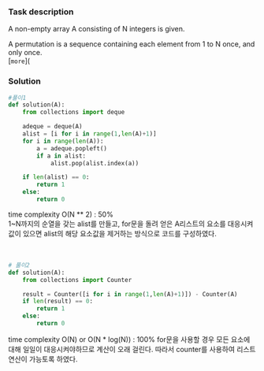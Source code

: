 ### Task description
A non-empty array A consisting of N integers is given.  

A permutation is a sequence containing each element from 1 to N once, and only once.  
[`more`](
<br>

### Solution
```python
#풀이1
def solution(A):
    from collections import deque

    adeque = deque(A)
    alist = [i for i in range(1,len(A)+1)]
    for i in range(len(A)):
        a = adeque.popleft()
        if a in alist:
            alist.pop(alist.index(a))

    if len(alist) == 0:
        return 1
    else:
        return 0
```
 time complexity O(N ** 2) : 50%  
1~N까지의 순열을 갖는 alist를 만들고, for문을 돌려 얻은 A리스트의 요소를 대응시켜 값이 있으면 alist의 해당 요소값을 제거하는 방식으로 코드를 구성하였다.  
<br>
<br>
```python
# 풀이2
def solution(A):
    from collections import Counter

    result = Counter([i for i in range(1,len(A)+1)]) - Counter(A)
    if len(result) == 0:
        return 1
    else:
        return 0
```
time complexity O(N) or O(N * log(N)) : 100%
for문을 사용할 경우 모든 요소에 대해 일일이 대응시켜야하므로 계산이 오래 걸린다. 따라서 counter를 사용하여 리스트 연산이 가능토록 하였다. 